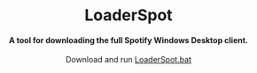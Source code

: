 <center>
    <h1 align="center">LoaderSpot
</h1>
    <h4 align="center">A tool for downloading the full Spotify Windows Desktop client.</h4
</center>

      
      
     
Download and run [LoaderSpot.bat](https://cutt.ly/JExUy35)
      
